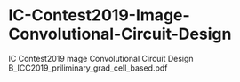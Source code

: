 # IC-Contest2019-Image-Convolutional-Circuit-Design
IC Contest2019 mage Convolutional Circuit Design    
B_ICC2019_priliminary_grad_cell_based.pdf